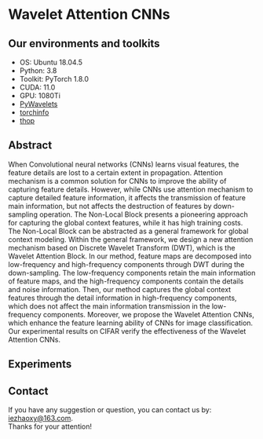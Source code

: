 # Wavelet Attention CNNs

## Our environments and toolkits
* OS: Ubuntu 18.04.5  
* Python: 3.8  
* Toolkit: PyTorch 1.8.0  
* CUDA: 11.0  
* GPU: 1080Ti  
* [PyWavelets](https://github.com/PyWavelets/pywt)  
* [torchinfo](https://github.com/TylerYep/torchinfo)  
* [thop](https://github.com/Lyken17/pytorch-OpCounter)  


## Abstract
When Convolutional neural networks (CNNs) learns visual features, the feature details are lost to a certain extent in propagation. Attention mechanism is a common solution for CNNs to improve the ability of capturing feature details. However, while CNNs use attention mechanism to capture detailed feature information, it affects the transmission of feature main information, but not affects the destruction of features by down-sampling operation. The Non-Local Block presents a pioneering approach for capturing the global context features, while it has high training costs. The Non-Local Block can be abstracted as a general framework for global context modeling. Within the general framework, we design a new attention mechanism based on Discrete Wavelet Transform (DWT), which is the Wavelet Attention Block. In our method, feature maps are decomposed into low-frequency and high-frequency components through DWT during the down-sampling. The low-frequency components retain the main information of feature maps, and the high-frequency components contain the details and noise information. Then, our method captures the global context features through the detail information in high-frequency components, which does not affect the main information transmission in the low-frequency components. Moreover, we propose the Wavelet Attention CNNs, which enhance the feature learning ability of CNNs for image classification. Our experimental results on CIFAR verify the effectiveness of the Wavelet Attention CNNs.
## Experiments

## Contact
If you have any suggestion or question, you can contact us by: <iezhaoxy@163.com>.  
Thanks for your attention!
